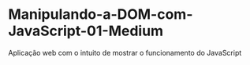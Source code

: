 # Manipulando-a-DOM-com-JavaScript-01-Medium
Aplicação web com o intuito de mostrar o funcionamento do JavaScript
